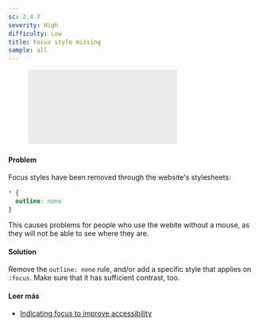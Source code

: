 ```yaml
---
sc: 2.4.7
severity: High
difficulty: Low
title: Focus style missing
sample: all
---
```


<figure>

![alt text](images/default-screenshot.png) 

</figure>

#### Problem

Focus styles have been removed through the website's stylesheets:

```css
* { 
  outline: none 
}
```

This causes problems for people who use the webite without a mouse, as they will not be able to see where they are.

#### Solution

Remove the `outline: none` rule, and/or add a specific style that applies on `:focus`. Make sure that it has sufficient contrast, too.

#### Leer más

- [Indicating focus to improve accessibility](https://hiddedevries.nl/en/blog/2019-06-06-indicating-focus-to-improve-accessibility)
